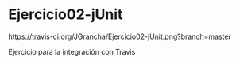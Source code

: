 Ejercicio02-jUnit
=================

https://travis-ci.org/JGrancha/Ejercicio02-jUnit.png?branch=master

Ejercicio para la integración con Travis
